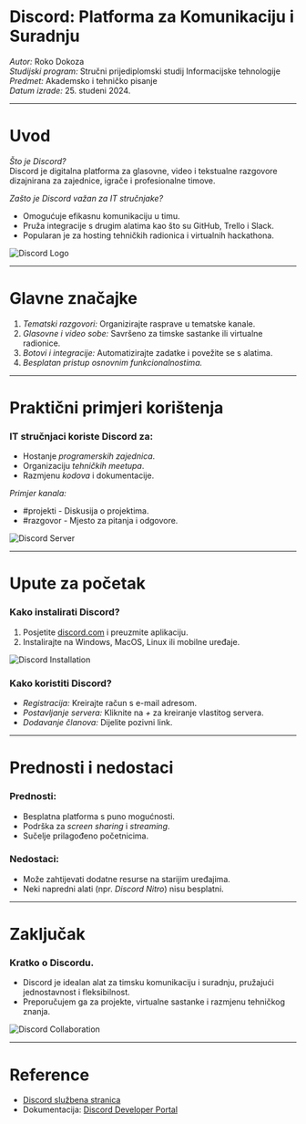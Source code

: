 # Discord: Platforma za Komunikaciju i Suradnju
*Autor:* Roko Dokoza  
*Studijski program:* Stručni prijediplomski studij Informacijske tehnologije  
*Predmet:* Akademsko i tehničko pisanje  
*Datum izrade:* 25. studeni 2024.

---

# Uvod
*Što je Discord?*  
Discord je digitalna platforma za glasovne, video i tekstualne razgovore dizajnirana za zajednice, igrače i profesionalne timove.

*Zašto je Discord važan za IT stručnjake?*  
- Omogućuje efikasnu komunikaciju u timu.  
- Pruža integracije s drugim alatima kao što su GitHub, Trello i Slack.  
- Popularan je za hosting tehničkih radionica i virtualnih hackathona.  

![Discord Logo](https://th.bing.com/th/id/R.bc183321338d8b98088de4bf51913285?rik=8ixu3hF9JR2tsg&pid=ImgRaw&r=0)

---

# Glavne značajke
1. *Tematski razgovori:* Organizirajte rasprave u tematske kanale.  
2. *Glasovne i video sobe:* Savršeno za timske sastanke ili virtualne radionice.  
3. *Botovi i integracije:* Automatizirajte zadatke i povežite se s alatima.   
4. *Besplatan pristup osnovnim funkcionalnostima.*

---

# Praktični primjeri korištenja
### IT stručnjaci koriste Discord za:
- Hostanje *programerskih zajednica*.  
- Organizaciju *tehničkih meetupa*.  
- Razmjenu *kodova* i dokumentacije.  

*Primjer kanala:*  
- #projekti - Diskusija o projektima.  
- #razgovor - Mjesto za pitanja i odgovore.  

![Discord Server](https://support.discord.com/hc/article_attachments/14711116453143)

---

# Upute za početak
### Kako instalirati Discord?
1. Posjetite [discord.com](https://discord.com) i preuzmite aplikaciju.  
2. Instalirajte na Windows, MacOS, Linux ili mobilne uređaje.  

![Discord Installation](https://lh5.googleusercontent.com/waggYk7PfK22ox_h0T6V7q7LKjNcJ-sacaj_GYyji8I9_ACDH7IPC0YgDHqmmesYW8UxEePRJXeeMjUJHe8wV2K3aNbU234gzJj1_q_F8dXeFrvPI88zVnGkp8yS5Tpd9U9dIji_5TN6-T8lhOSyGPk)

### Kako koristiti Discord?
- *Registracija:* Kreirajte račun s e-mail adresom.  
- *Postavljanje servera:* Kliknite na *+* za kreiranje vlastitog servera.  
- *Dodavanje članova:* Dijelite pozivni link.  

---

# Prednosti i nedostaci
### Prednosti:
- Besplatna platforma s puno mogućnosti.  
- Podrška za *screen sharing* i *streaming*.  
- Sučelje prilagođeno početnicima.

### Nedostaci:
- Može zahtijevati dodatne resurse na starijim uređajima.  
- Neki napredni alati (npr. *Discord Nitro*) nisu besplatni.

---

# Zaključak
### Kratko o Discordu.
- Discord je idealan alat za timsku komunikaciju i suradnju, pružajući jednostavnost i fleksibilnost.  
- Preporučujem ga za projekte, virtualne sastanke i razmjenu tehničkog znanja.  

![Discord Collaboration](https://cdn.discordapp.com/attachments/123456789/collaboration-example.png)

---

# Reference
- [Discord službena stranica](https://discord.com)    
- Dokumentacija: [Discord Developer Portal](https://discord.com/developers/docs)
